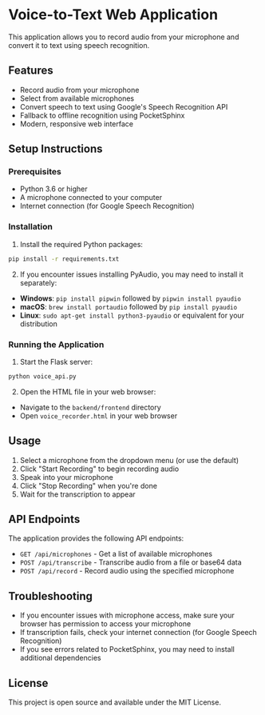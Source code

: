 # Voice-to-Text Web Application

This application allows you to record audio from your microphone and convert it to text using speech recognition.

## Features

- Record audio from your microphone
- Select from available microphones
- Convert speech to text using Google's Speech Recognition API
- Fallback to offline recognition using PocketSphinx
- Modern, responsive web interface

## Setup Instructions

### Prerequisites

- Python 3.6 or higher
- A microphone connected to your computer
- Internet connection (for Google Speech Recognition)

### Installation

1. Install the required Python packages:

```bash
pip install -r requirements.txt
```

2. If you encounter issues installing PyAudio, you may need to install it separately:

- **Windows**: `pip install pipwin` followed by `pipwin install pyaudio`
- **macOS**: `brew install portaudio` followed by `pip install pyaudio`
- **Linux**: `sudo apt-get install python3-pyaudio` or equivalent for your distribution

### Running the Application

1. Start the Flask server:

```bash
python voice_api.py
```

2. Open the HTML file in your web browser:

- Navigate to the `backend/frontend` directory
- Open `voice_recorder.html` in your web browser

## Usage

1. Select a microphone from the dropdown menu (or use the default)
2. Click "Start Recording" to begin recording audio
3. Speak into your microphone
4. Click "Stop Recording" when you're done
5. Wait for the transcription to appear

## API Endpoints

The application provides the following API endpoints:

- `GET /api/microphones` - Get a list of available microphones
- `POST /api/transcribe` - Transcribe audio from a file or base64 data
- `POST /api/record` - Record audio using the specified microphone

## Troubleshooting

- If you encounter issues with microphone access, make sure your browser has permission to access your microphone
- If transcription fails, check your internet connection (for Google Speech Recognition)
- If you see errors related to PocketSphinx, you may need to install additional dependencies

## License

This project is open source and available under the MIT License. 